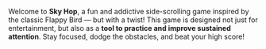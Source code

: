Welcome to **Sky Hop**, a fun and addictive side-scrolling game inspired by the classic Flappy Bird — but with a twist! This game is designed not just for entertainment, but also as a **tool to practice and improve sustained attention**. Stay focused, dodge the obstacles, and beat your high score!
